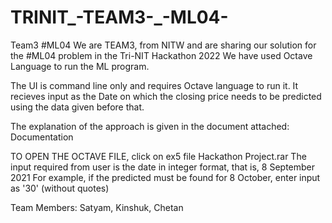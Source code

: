 # TRINIT_-TEAM3-_-ML04-

Team3 #ML04
We are TEAM3, from NITW and are sharing our solution for the #ML04 problem in the Tri-NIT Hackathon 2022
We have used Octave Language to run the ML program.

The UI is command line only and requires Octave language to run it.
It recieves input as the Date on which the closing price needs to be predicted using the data given before that.

The explanation of the approach is given in the document attached: Documentation

TO OPEN THE OCTAVE FILE, click on ex5 file Hackathon Project.rar
The input required from user is the date in integer format, that is, 8 September 2021
For example, if the predicted must be found for 8 October, enter input as '30' (without quotes)


Team Members:
Satyam, Kinshuk, Chetan
